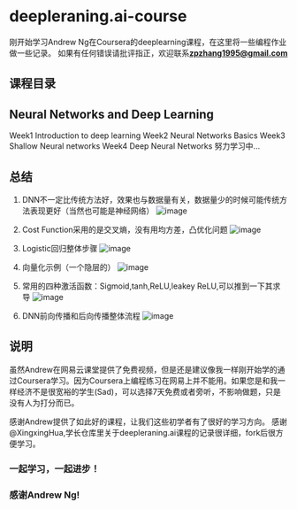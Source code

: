 # deepleraning.ai-course
刚开始学习Andrew Ng在Coursera的deeplearning课程，在这里将一些编程作业做一些记录。
如果有任何错误请批评指正，欢迎联系**zpzhang1995@gmail.com**

## 课程目录
## Neural Networks and Deep Learning
   Week1 Introduction to deep learning
   Week2 Neural Networks Basics
   Week3 Shallow Neural networks
   Week4 Deep Neural Networks
努力学习中...

## 总结
1. DNN不一定比传统方法好，效果也与数据量有关，数据量少的时候可能传统方法表现更好（当然也可能是神经网络）
![image](https://github.com/JudasDie/deeplearning.ai-course/raw/master/images_md/DataScalevsMethod.png)

2. Cost Function采用的是交叉熵，没有用均方差，凸优化问题
![image](https://github.com/JudasDie/deeplearning.ai-course/raw/master/images_md/CostFunction.png)

3. Logistic回归整体步骤
![image](https://github.com/JudasDie/deeplearning.ai-course/raw/master/images_md/Logistic.png)

4. 向量化示例（一个隐层的）
![image](https://github.com/JudasDie/deeplearning.ai-course/raw/master/images_md/Vectorizing.png)

5. 常用的四种激活函数：Sigmoid,tanh,ReLU,leakey ReLU,可以推到一下其求导
![image](https://github.com/JudasDie/deeplearning.ai-course/raw/master/images_md/Propagation.png)

6. DNN前向传播和后向传播整体流程
![image](https://github.com/JudasDie/deeplearning.ai-course/raw/master/images_md/ActivationFunction.png)
## 说明
虽然Andrew在网易云课堂提供了免费视频，但是还是建议像我一样刚开始学的通过Coursera学习。因为Coursera上编程练习在网易上并不能用。如果您是和我一样经济不是很宽裕的学生(Sad)，可以选择7天免费或者旁听，不影响做题，只是没有人为打分而已。

感谢Andrew提供了如此好的课程，让我们这些初学者有了很好的学习方向。
感谢@XingxingHua,学长仓库里关于deepleraning.ai课程的记录很详细，fork后很方便学习。

### 一起学习，一起进步！
### 感谢Andrew Ng!
